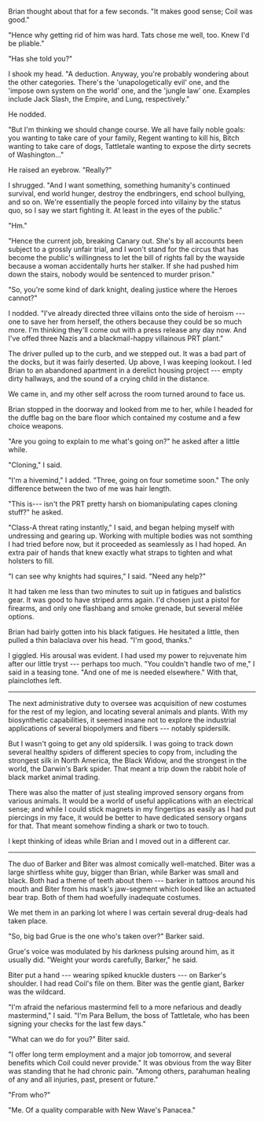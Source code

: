 Brian thought about that for a few seconds. "It makes good sense; Coil was good."

"Hence why getting rid of him was hard. Tats chose me well, too. Knew I'd be pliable."

"Has she told you?"

I shook my head. "A deduction. Anyway, you're probably wondering about the other categories.
There's the 'unapologetically evil' one, and the 'impose own system on the world' one, and the
'jungle law' one. Examples include Jack Slash, the Empire, and Lung, respectively."

He nodded.

"But I'm thinking we should change course. We all have faily noble goals: you wanting to
take care of your family, Regent wanting to kill his, Bitch wanting to take care of dogs,
Tattletale wanting to expose the dirty secrets of Washington..."

He raised an eyebrow. "Really?"

I shrugged. "And I want something, something humanity's continued survival, end world hunger,
destroy the endbringers, end school bullying, and so on. We're essentially the people forced
into villainy by the status quo, so I say we start fighting it. At least in the eyes of the public."

"Hm."

"Hence the current job, breaking Canary out. She's by all accounts been subject to a grossly unfair
trial, and I won't stand for the circus that has become the public's willingness to let the bill
of rights fall by the wayside because a woman accidentally hurts her stalker. If she had pushed him
down the stairs, nobody would be sentenced to murder prison."

"So, you're some kind of dark knight, dealing justice where the Heroes cannot?"

I nodded. "I've already directed three villains onto the side of heroism --- one to save
her from herself, the others because they could be so much more. I'm thinking they'll come
out with a press release any day now. And I've offed three Nazis and a blackmail-happy villainous
PRT plant."

The driver pulled up to the curb, and we stepped out. It was a bad part of the docks, but it was
fairly deserted. Up above, I was keeping lookout. I led Brian to an abandoned apartment in a
derelict housing project --- empty dirty hallways, and the sound of a crying child in the distance.

We came in, and my other self across the room turned around to face us.

Brian stopped in the doorway and looked from me to her, while I headed for the duffle bag on
the bare floor which contained my costume and a few choice weapons.

"Are you going to explain to me what's going on?" he asked after a little while.

"Cloning," I said.

"I'm a hivemind," I added. "Three, going on four sometime soon." The only difference between
the two of me was hair length.

"This is--- isn't the PRT pretty harsh on biomanipulating capes cloning stuff?" he asked.

"Class-A threat rating instantly," I said, and began helping myself with undressing and gearing up. Working
with multiple bodies was not somthing I had tried before now, but it proceeded as seamlessly as I had
hoped. An extra pair of hands that knew exactly what straps to tighten and what holsters to fill.

"I can see why knights had squires," I said. "Need any help?"

It had taken me less than two minutes to suit up in fatigues and balistics gear. It was good to have
striped arms again. I'd chosen just a pistol for firearms, and only one flashbang and smoke
grenade, but several mêlée options.

Brian had bairly gotten into his black fatigues. He hesitated a little, then pulled a thin balaclava
over his head. "I'm good, thanks."

I giggled. His arousal was evident. I had used my power to rejuvenate him after our little tryst ---
perhaps too much. "You couldn't handle two of me," I said in a teasing tone. "And one of me is needed
elsewhere." With that, plainclothes left.

----

The next administrative duty to oversee was acquisition of new costumes for the rest of my legion,
and locating several animals and plants. With my biosynthetic capabilities, it seemed insane not
to explore the industrial applications of several biopolymers and fibers --- notably spidersilk.

But I wasn't going to get any old spidersilk. I was going to track down several healthy spiders of
different species to copy from, including the strongest silk in North America, the Black Widow, and
the strongest in the world, the Darwin's Bark spider. That meant a trip down the rabbit hole of black
market animal trading.

There was also the matter of just stealing improved sensory organs from various animals. It would
be a world of useful applications with an electrical sense; and while I could stick magnets in my
fingertips as easily as I had put piercings in my face, it would be better to have dedicated sensory
organs for that. That meant somehow finding a shark or two to touch.

I kept thinking of ideas while Brian and I moved out in a different car.

----

The duo of Barker and Biter was almost comically well-matched. Biter was a large shirtless white guy,
bigger than Brian, while Barker was small and black. Both had a theme of teeth about them ---
barker in tattoos around his mouth and Biter from his mask's jaw-segment which looked like
an actuated bear trap. Both of them had woefully inadequate costumes.

We met them in an parking lot where I was certain several drug-deals had taken place.

"So, big bad Grue is the one who's taken over?" Barker said.

Grue's voice was modulated by his darkness pulsing around him, as it usually did. "Weight
your words carefully, Barker," he said.

Biter put a hand --- wearing spiked knuckle dusters --- on Barker's shoulder. I had read Coil's
file on them. Biter was the gentle giant, Barker was the wildcard.

"I'm afraid the nefarious mastermind fell to a more nefarious and deadly mastermind," I said.
"I'm Para Bellum, the boss of Tattletale, who has been signing your checks for the last few days."

"What can we do for you?" Biter said.

"I offer long term employment and a major job tomorrow, and several benefits which Coil could never
provide." It was obvious from the way Biter was standing that he had chronic pain. "Among others,
parahuman healing of any and all injuries, past, present or future."

"From who?"

"Me. Of a quality comparable with New Wave's Panacea."
